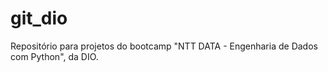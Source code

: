# git_dio
Repositório para projetos do bootcamp "NTT DATA - Engenharia de Dados com Python", da DIO.
